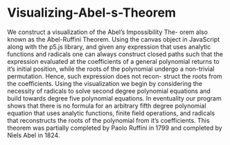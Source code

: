 # Visualizing-Abel-s-Theorem

We construct a visualization of the Abel’s Impossibility The- orem also known as the Abel-Ruffini Theorem. Using the canvas object in JavaScript along with the p5.js library, and given any expression that uses analytic functions and radicals one can always construct closed paths such that the expression evaluated at the coefficients of a general polynomial returns to it’s initial position, while the roots of the polynomial undergo a non-trivial permutation. Hence, such expression does not recon- struct the roots from the coefficients. Using the visualization we begin by considering the necessity of radicals to solve second degree polynomial equations and build towards degree five polynomial equations. In eventuality our program shows that there is no formula for an arbitrary fifth degree polynomial equation that uses analytic functions, finite field operations, and radicals that reconstructs the roots of the polynomial from it’s coefficients. This theorem was partially completed by Paolo Ruffini in 1799 and completed by Niels Abel in 1824.
